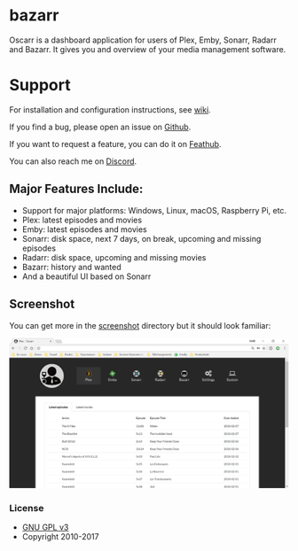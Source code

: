 # bazarr
Oscarr is a dashboard application for users of Plex, Emby, Sonarr, Radarr and Bazarr. It gives you and overview of your media management software.

# Support
For installation and configuration instructions, see [wiki](https://github.com/morpheus65535/oscarr/wiki).

If you find a bug, please open an issue on [Github](https://github.com/morpheus65535/oscarr/issues).

If you want to request a feature, you can do it on [Feathub](http://feathub.com/morpheus65535/oscarr).

You can also reach me on [Discord](https://discord.gg/Mw4dVc3).

## Major Features Include:

* Support for major platforms: Windows, Linux, macOS, Raspberry Pi, etc.
* Plex: latest episodes and movies
* Emby: latest episodes and movies
* Sonarr: disk space, next 7 days, on break, upcoming and missing episodes
* Radarr: disk space, upcoming and missing movies
* Bazarr: history and wanted
* And a beautiful UI based on Sonarr

## Screenshot

You can get more in the [screenshot](https://github.com/morpheus65535/oscarr/tree/master/screenshot) directory but it should look familiar:

![Series](/screenshot/plex.png?raw=true "Plex")

### License

* [GNU GPL v3](http://www.gnu.org/licenses/gpl.html)
* Copyright 2010-2017
